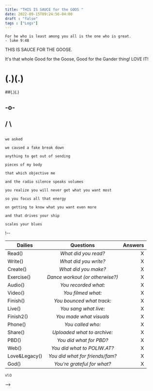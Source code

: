 ```yaml
---
title: "THIS IS SAUCE for the GOOS "
date: 2022-09-15T09:24:56-04:00
draft : "false"
tags : ["Logs"]
---
```


```
For he who is least among you all is the one who is great.
- luke 9:48
```
<!--more-->

THIS IS SAUCE FOR THE GOOSE.


It's that whole Good for the Goose, Good for the Gander thing! LOVE IT!



# (.)(.)

##(.)(.)
##  -o-
##  /  \

```

we asked

we caused a fake break down

anything to get out of sending

pieces of my body

that which objective me

and the radio silence speaks volumes

you realize you will never get what you want most

so you focus all that energy

on getting to know what you want even more

and that drives your ship

scales your blues

```




!--

| Dailies        | Questions           | Answers  |
| ------------- |:-------------:| -----:|
| Read()      | *What did you read?* | X |
| Write()      | *What did you write?*      |   X |
| Create() | *What did you make?*      |    X |
| Exercise() | *Dance workout (or otherwise?)*      |    X |
| Audio() | *You recorded what:*      |    X |
| Video() | *You filmed what:*      |    X |
| Finish() | *You bounced what track:*      |    X |
| Live() | *You sang what live:*      |    X |
| Finish2() | *You made what visuals*      |    X |
| Phone() | *You called who:*      |    X |
| Share() | *Uploaded what to archive:*      |    X |
| PBD() | *You did what for PBD?*      |    X |
| Web() | *You did what to POLIW.AT?*      |    X |
| Love&Legacy() | *You did what for friends/fam?*      |    X |
| God() | *You're grateful for what?*      |    X |
<sub>v1.0</sub>

 -->
